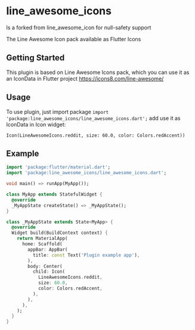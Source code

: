 # line_awesome_icons

Is a forked from line_awesome_icon for null-safety support

The Line Awesome Icon pack available as Flutter Icons

## Getting Started

This plugin is based on Line Awesome Icons pack, which you can use it as an IconData in Flutter
project
https://icons8.com/line-awesome/

## Usage

To use plugin, just import package `import 'package:line_awesome_icons/line_awesome_icons.dart';`
add use it as IconData in Icon widget:
```
Icon(LineAwesomeIcons.reddit, size: 60.0, color: Colors.redAccent))
```

## Example
```dart
import 'package:flutter/material.dart';
import 'package:line_awesome_icons/line_awesome_icons.dart';

void main() => runApp(MyApp());

class MyApp extends StatefulWidget {
  @override
  _MyAppState createState() => _MyAppState();
}

class _MyAppState extends State<MyApp> {
  @override
  Widget build(BuildContext context) {
    return MaterialApp(
      home: Scaffold(
        appBar: AppBar(
          title: const Text('Plugin example app'),
        ),
        body: Center(
          child: Icon(
            LineAwesomeIcons.reddit,
            size: 60.0,
            color: Colors.redAccent,
          ),
        ),
      ),
    );
  }
}
```


